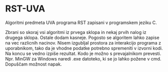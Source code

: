 # RST-UVA
Algoritmi predmeta UVA programa RST zapisani v programskem jeziku C.

Zbrani so skoraj vsi algoritmi iz prvega sklopa in nekaj prvih nalog iz drugega sklopa. Ostale dodam kasneje.
Pogosto se algoritem lahko zapise na vec razlicnih nacinov.
Nisem izgubljal prostora za interakcijo programa z uporabnikom, tako da je vhodne podatke potrebno spremeniti v izvorni kodi.
Na koncu se vedno izpiše rezultat.
Kodo je možno s prevajalnikom prevesti. Npr. MinGW za Windows naredi .exe datoteko, ki se jo lahko požene v cmd.
Dopuščam možnost napak.
